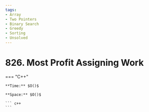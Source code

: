 ```yaml
---
tags:
- Array
- Two Pointers
- Binary Search
- Greedy
- Sorting
- Unsolved
---
```



# 826. Most Profit Assigning Work

=== "C++"

    **Time:** $O()$

    **Space:** $O()$

    ``` c++
    ```
